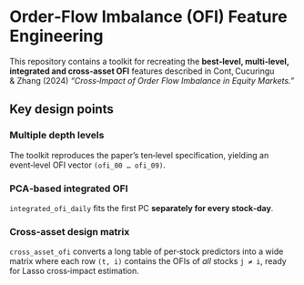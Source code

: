 # Order‑Flow Imbalance (OFI) Feature Engineering

This repository contains a toolkit for recreating the **best‑level, multi‑level, integrated and cross‑asset OFI** features described in Cont, Cucuringu & Zhang (2024) *“Cross‑Impact of Order Flow Imbalance in Equity Markets.”*

## Key design points

### Multiple depth levels
The toolkit reproduces the paper’s ten‑level specification, yielding an event‑level OFI vector `(ofi_00 … ofi_09)`.

### PCA‑based integrated OFI
`integrated_ofi_daily` fits the first PC **separately for every stock‑day**.

### Cross‑asset design matrix
`cross_asset_ofi` converts a long table of per‑stock predictors into a wide matrix where each row `(t, i)` contains the OFIs of *all* stocks `j ≠ i`, ready for Lasso cross‑impact estimation.
